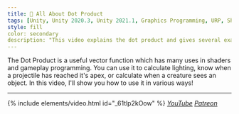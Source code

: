 ```yaml
---
title: 🐞 All About Dot Product
tags: [Unity, Unity 2020.3, Unity 2021.1, Graphics Programming, URP, Shader Graph, HLSL, C#, Shader, Basics, Math]
style: fill
color: secondary 
description: "This video explains the dot product and gives several examples of its use in games."
---
```


The Dot Product is a useful vector function which has many uses in shaders and gameplay programming. You can use it to calculate lighting, know when a projectile has reached it's apex, or calculate when a creature sees an object. In this video, I'll show you how to use it in various ways!

***

{% include elements/video.html id="_61tlp2kOow" %}
*[YouTube](https://youtu.be/_61tlp2kOow) [Patreon](https://www.patreon.com/posts/files-all-about-50113951)* 